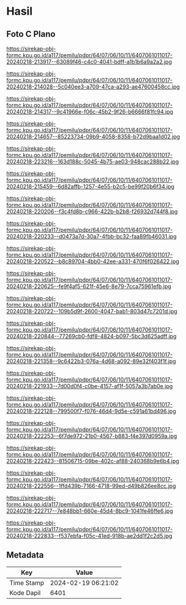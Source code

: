 # Hasil

## Foto C Plano

https://sirekap-obj-formc.kpu.go.id/a117/pemilu/pdpr/64/07/06/10/11/6407061011017-20240218-213917--63089f46-c4c0-4041-bdff-a1b1b6a9a2a2.jpg

https://sirekap-obj-formc.kpu.go.id/a117/pemilu/pdpr/64/07/06/10/11/6407061011017-20240218-214028--5c040ee3-a709-47ca-a293-ae47600458cc.jpg

https://sirekap-obj-formc.kpu.go.id/a117/pemilu/pdpr/64/07/06/10/11/6407061011017-20240218-214317--9c41966e-f06c-45b2-9f26-b6666f81fc94.jpg

https://sirekap-obj-formc.kpu.go.id/a117/pemilu/pdpr/64/07/06/10/11/6407061011017-20240218-214657--85223734-09b9-4058-8358-b72d9baa1d02.jpg

https://sirekap-obj-formc.kpu.go.id/a117/pemilu/pdpr/64/07/06/10/11/6407061011017-20240218-223216--163d188c-5045-4b75-ae03-948cac288b22.jpg

https://sirekap-obj-formc.kpu.go.id/a117/pemilu/pdpr/64/07/06/10/11/6407061011017-20240218-215459--6d82affb-1257-4e55-b2c5-be99f20b6f34.jpg

https://sirekap-obj-formc.kpu.go.id/a117/pemilu/pdpr/64/07/06/10/11/6407061011017-20240218-220206--f3c4fd8b-c966-422b-b2b8-f26932d744f8.jpg

https://sirekap-obj-formc.kpu.go.id/a117/pemilu/pdpr/64/07/06/10/11/6407061011017-20240218-220233--d0473a7d-30a7-4fbb-bc32-faa89fb46031.jpg

https://sirekap-obj-formc.kpu.go.id/a117/pemilu/pdpr/64/07/06/10/11/6407061011017-20240218-220522--b8c89704-4bb0-42ee-a331-470f6f026422.jpg

https://sirekap-obj-formc.kpu.go.id/a117/pemilu/pdpr/64/07/06/10/11/6407061011017-20240218-220625--fe9f4af5-621f-45e6-8e79-7cca75961efb.jpg

https://sirekap-obj-formc.kpu.go.id/a117/pemilu/pdpr/64/07/06/10/11/6407061011017-20240218-220722--109b5d9f-2600-4047-bab1-803d47c7201d.jpg

https://sirekap-obj-formc.kpu.go.id/a117/pemilu/pdpr/64/07/06/10/11/6407061011017-20240218-220844--77269cb0-fdf8-4824-b097-5bc3d625adff.jpg

https://sirekap-obj-formc.kpu.go.id/a117/pemilu/pdpr/64/07/06/10/11/6407061011017-20240218-221358--9c6422b3-076a-4d68-a092-89e32f403f1f.jpg

https://sirekap-obj-formc.kpu.go.id/a117/pemilu/pdpr/64/07/06/10/11/6407061011017-20240218-221933--7d00d0f4-c0be-4157-af1f-5057a3b7ab0e.jpg

https://sirekap-obj-formc.kpu.go.id/a117/pemilu/pdpr/64/07/06/10/11/6407061011017-20240218-222128--799500f7-f076-46d4-9d5e-c591a61bd496.jpg

https://sirekap-obj-formc.kpu.go.id/a117/pemilu/pdpr/64/07/06/10/11/6407061011017-20240218-222253--6f7de972-21b0-4567-b883-f4e397d0959a.jpg

https://sirekap-obj-formc.kpu.go.id/a117/pemilu/pdpr/64/07/06/10/11/6407061011017-20240218-222423--81506715-09be-402c-af88-240368b9e6b4.jpg

https://sirekap-obj-formc.kpu.go.id/a117/pemilu/pdpr/64/07/06/10/11/6407061011017-20240218-222556--1ffd439b-7166-4718-99ed-d49b826ee8cc.jpg

https://sirekap-obj-formc.kpu.go.id/a117/pemilu/pdpr/64/07/06/10/11/6407061011017-20240218-222717--7e848bb1-660e-45d4-8bc9-1041fe46ffe6.jpg

https://sirekap-obj-formc.kpu.go.id/a117/pemilu/pdpr/64/07/06/10/11/6407061011017-20240218-222833--f537ebfa-f05c-41ed-918b-ae2dd1f2c2d5.jpg


## Metadata

| Key        | Value               |
| ---------- | ------------------- |
| Time Stamp | 2024-02-19 06:21:02 |
| Kode Dapil | 6401                |



